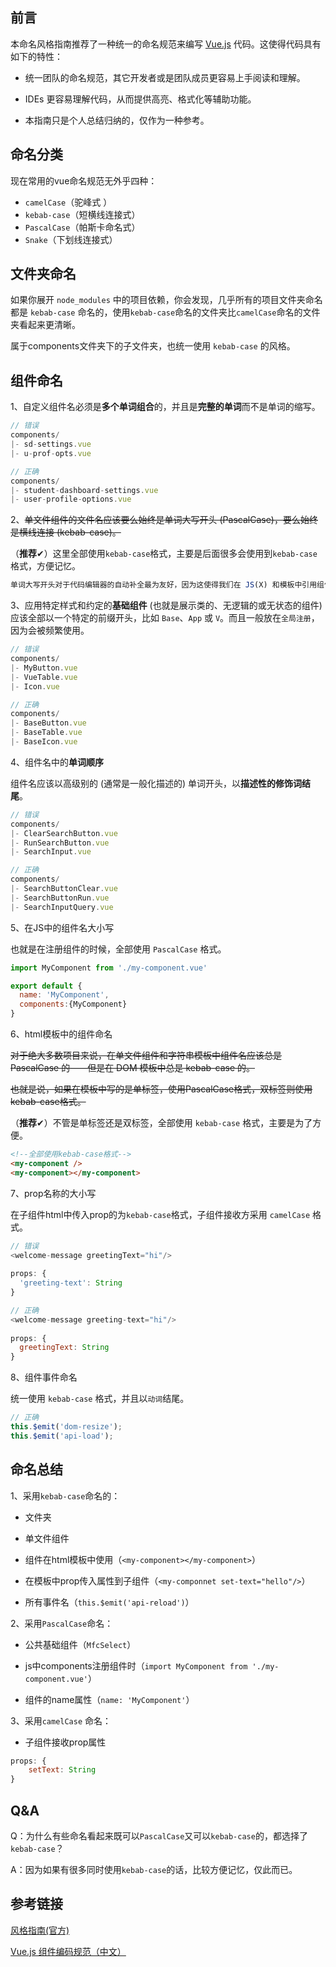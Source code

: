 ## 前言

本命名风格指南推荐了一种统一的命名规范来编写 [Vue.js](http://vuejs.org/) 代码。这使得代码具有如下的特性：

- 统一团队的命名规范，其它开发者或是团队成员更容易上手阅读和理解。

- IDEs 更容易理解代码，从而提供高亮、格式化等辅助功能。
- 本指南只是个人总结归纳的，仅作为一种参考。



## 命名分类

现在常用的vue命名规范无外乎四种：

- `camelCase`（驼峰式 ）
- `kebab-case`（短横线连接式）
- `PascalCase`（帕斯卡命名式）
- `Snake`（下划线连接式）



## 文件夹命名

如果你展开 `node_modules` 中的项目依赖，你会发现，几乎所有的项目文件夹命名都是 `kebab-case` 命名的，使用`kebab-case`命名的文件夹比`camelCase`命名的文件夹看起来更清晰。



属于components文件夹下的子文件夹，也统一使用 `kebab-case` 的风格。



## 组件命名

1、自定义组件名必须是**多个单词组合**的，并且是**完整的单词**而不是单词的缩写。

```js
// 错误
components/
|- sd-settings.vue
|- u-prof-opts.vue

// 正确
components/
|- student-dashboard-settings.vue
|- user-profile-options.vue
```



2、~~单文件组件的文件名应该要么始终是单词大写开头 (PascalCase)，要么始终是横线连接 (kebab-case)。~~

（**推荐**✔）这里全部使用`kebab-case`格式，主要是后面很多会使用到`kebab-case`格式，方便记忆。

```js
单词大写开头对于代码编辑器的自动补全最为友好，因为这使得我们在 JS(X) 和模板中引用组件的方式尽可能的一致。然而，混用文件命名方式有的时候会导致大小写不敏感的文件系统的问题，这也是横线连接命名同样完全可取的原因。
```



3、应用特定样式和约定的**基础组件** (也就是展示类的、无逻辑的或无状态的组件) 应该全部以一个特定的前缀开头，比如 `Base`、`App` 或 `V`。而且一般放在`全局注册`，因为会被频繁使用。

```js
// 错误
components/
|- MyButton.vue
|- VueTable.vue
|- Icon.vue

// 正确
components/
|- BaseButton.vue
|- BaseTable.vue
|- BaseIcon.vue
```



4、组件名中的**单词顺序**

组件名应该以高级别的 (通常是一般化描述的) 单词开头，以**描述性的修饰词结尾**。

```js
// 错误
components/
|- ClearSearchButton.vue
|- RunSearchButton.vue
|- SearchInput.vue

// 正确
components/
|- SearchButtonClear.vue
|- SearchButtonRun.vue
|- SearchInputQuery.vue
```



5、在JS中的组件名大小写

也就是在注册组件的时候，全部使用 `PascalCase` 格式。

```js
import MyComponent from './my-component.vue'

export default {
  name: 'MyComponent',
  components:{MyComponent}
}
```



6、html模板中的组件命名

~~对于绝大多数项目来说，在单文件组件和字符串模板中组件名应该总是 PascalCase 的——但是在 DOM 模板中总是 kebab-case 的。~~

~~也就是说，如果在模板中写的是单标签，使用PascalCase格式，双标签则使用kebab-case格式。~~

（**推荐**✔）不管是单标签还是双标签，全部使用 `kebab-case` 格式，主要是为了方便。

```html
<!--全部使用kebab-case格式-->
<my-component />
<my-component></my-component>
```



7、prop名称的大小写

在子组件html中传入prop的为` kebab-case `格式，子组件接收方采用 `camelCase` 格式。

```js
// 错误
<welcome-message greetingText="hi"/>
    
props: {
  'greeting-text': String
}

// 正确
<welcome-message greeting-text="hi"/>
    
props: {
  greetingText: String
}    
```



8、组件事件命名

统一使用 `kebab-case` 格式，并且以`动词`结尾。

```js
// 正确
this.$emit('dom-resize');
this.$emit('api-load');
```





## 命名总结

1、采用`kebab-case`命名的：

- 文件夹
- 单文件组件
- 组件在html模板中使用（`<my-component></my-component>`）
- 在模板中prop传入属性到子组件（`<my-componnet set-text="hello"/>`）

- 所有事件名（`this.$emit('api-reload')`）

  

2、采用`PascalCase`命名：

- 公共基础组件（`MfcSelect`）

- js中components注册组件时（`import MyComponent from './my-component.vue'`）
- 组件的name属性（`name: 'MyComponent'`）



3、采用`camelCase` 命名：

- 子组件接收prop属性

```js
props: {
    setText: String
} 
```



## Q&A

Q：为什么有些命名看起来既可以`PascalCase`又可以`kebab-case`的，都选择了`kebab-case`？

A：因为如果有很多同时使用`kebab-case`的话，比较方便记忆，仅此而已。



## 参考链接

[风格指南(官方)](https://cn.vuejs.org/v2/style-guide/)

[Vue.js 组件编码规范（中文）](https://pablohpsilva.github.io/vuejs-component-style-guide/#/chinese)

